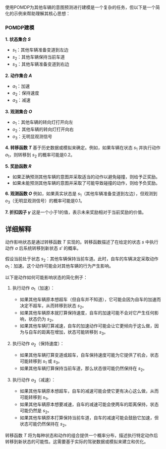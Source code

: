 使用POMDP为其他车辆的意图预测进行建模是一个复杂的任务，但以下是一个简化的示例来帮助理解其核心思想：

### POMDP建模

**1. 状态集合 $S$**
- $s_1$：其他车辆准备变道到左边
- $s_2$：其他车辆保持当前车道
- $s_3$：其他车辆准备变道到右边

**2. 动作集合 $A$**
- $a_1$：加速
- $a_2$：保持速度
- $a_3$：减速

**3. 观测集合 $O$**
- $o_1$：其他车辆的转向灯打开向左
- $o_2$：其他车辆的转向灯打开向右
- $o_3$：无明显观测信号

**4. 转移函数 $T$**
基于历史数据或模拟来确定。例如，如果车辆在状态 $s_1$ 并执行动作 $a_1$，则转移到 $s_2$ 的概率可能是0.2。

**5. 奖励函数 $R$**
- 如果正确预测其他车辆的意图并采取适当的动作以避免碰撞，则给予正奖励。
- 如果未能预测其他车辆的意图并采取了可能导致碰撞的动作，则给予负奖励。

**6. 观测函数 $O$**
例如，如果真实状态是 $s_1$（其他车辆准备变道到左边），但观测到 $o_3$（无明显观测信号）的概率可能是0.1。

**7. 折扣因子 $\gamma$**
这是一个小于1的值，表示未来奖励相对于当前奖励的价值。


## 详细解释

动作影响状态是通过转移函数 $T$ 实现的。转移函数描述了在给定的状态 $s$ 中执行动作 $a$ 后系统转移到新状态 $s'$ 的概率。

假设当前处于状态 $s_2$：其他车辆保持当前车道。此时，自车的车辆决定采取动作 $a_1$：加速。这个动作可能会对其他车辆的行为产生影响。

以下是动作如何可能影响状态的简化例子：

1. 执行动作 $a_1$（加速）：
    - 如果其他车辆原本想超车（但自车并不知道），它可能会因为自车的加速而决定不超车，从而转移到状态 $s_2$。
    - 如果其他车辆原本就打算保持速度，自车的加速可能不会对它产生任何影响，状态仍为 $s_2$。
    - 如果其他车辆打算减速，自车的加速动作可能会让它更倾向于这么做，因为与自车的距离在增加，状态可能转移到 $s_3$。

2. 执行动作 $a_2$（保持速度）：
    - 如果其他车辆打算变道或超车，自车保持速度可能为它提供了机会，状态可能转移到 $s_1$ 或 $s_3$。
    - 如果其他车辆打算保持当前车道，那么状态很可能仍然保持在 $s_2$。

3. 执行动作 $a_3$（减速）：
    - 如果其他车辆原本想超车，自车的减速可能会使它更有决心这么做，从而可能转移到 $s_1$。
    - 如果其他车辆原本想要减速，自车的减速可能会使两车的距离保持，状态可能仍然是 $s_2$。
    - 如果其他车辆原本打算保持当前车道，自车的减速可能会鼓励它加速，但状态可能仍然保持在 $s_2$。

转移函数 $T$ 将为每种状态和动作的组合提供一个概率分布，描述执行特定动作后转移到新状态的可能性。这需要基于实际的驾驶数据或模拟来建立和优化。